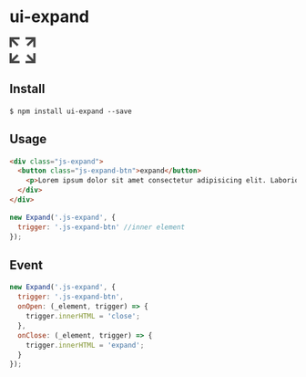 # ui-expand

![](./assets/icon_fullscreen.svg)

## Install

```
$ npm install ui-expand --save
```

## Usage

```html
<div class="js-expand">
  <button class="js-expand-btn">expand</button>
    <p>Lorem ipsum dolor sit amet consectetur adipisicing elit. Laboriosam, delectus vitae voluptas, corrupti ea expedita velit veniam accusamus repellat ex non esse ipsa harum laudantium veritatis excepturi, sapiente qui. Excepturi.</p>
  </div>
</div>
```

```js
new Expand('.js-expand', {
  trigger: '.js-expand-btn' //inner element
});
```

## Event

```js
new Expand('.js-expand', {
  trigger: '.js-expand-btn',
  onOpen: (_element, trigger) => {
    trigger.innerHTML = 'close';
  },
  onClose: (_element, trigger) => {
    trigger.innerHTML = 'expand';
  }
});
```